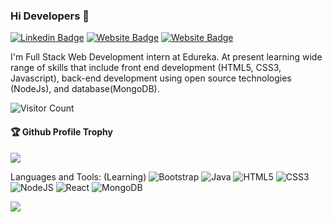### Hi Developers 👋

[![Linkedin Badge](https://img.shields.io/badge/-MeghaBhatt-blue?style=flat-square&logo=Linkedin&logoColor=white&link=https://www.linkedin.com/in/aakash--01629954/)](https://www.linkedin.com/in/megha-bhatt-80655b55)
[![Website Badge](https://img.shields.io/badge/StackOverflow-MeghaBhatt-yellow)](https://stackoverflow.com/users/19649454/MeghaBhatt-)
[![Website Badge](https://img.shields.io/badge/WebSite-MeghaBhatt-green)](https://meghabhatt0529.github.io/MeghaBhatt-WebPage/)

I'm
Full Stack Web Development intern at Edureka.
At present learning wide range of skills that include front end development (HTML5, CSS3, Javascript), back-end development using open source technologies (NodeJs), and database(MongoDB).


![Visitor Count](https://profile-counter.glitch.me/MeghaBhatt0529/count.svg)

<div>
  <h4>🏆 Github Profile Trophy</h4>
  <a href="https://github.com/ryo-ma/github-profile-trophy">
    <img src="https://github-profile-trophy.vercel.app/?username=MeghaBhatt0529&column=7"/>
  </a>
</div>

Languages and Tools: (Learning)
<img alt="Bootstrap" src="https://img.shields.io/badge/bootstrap-%23563D7C.svg?style=flat-square&logo=bootstrap&logoColor=white"/> <img alt="Java" src="https://img.shields.io/badge/java-%23ED8B00.svg?style=flat-square&logo=java&logoColor=white"/> <img alt="HTML5" src="https://img.shields.io/badge/html5-%23E34F26.svg?style=flat-square&logo=html5&logoColor=white"/> <img alt="CSS3" src="https://img.shields.io/badge/css3-%231572B6.svg?style=flat-square&logo=css3&logoColor=white"/> <img alt="NodeJS" src="https://img.shields.io/badge/node.js-%2343853D.svg?style=flat-square&logo=node-dot-js&logoColor=white"/> <img alt="React" src="https://img.shields.io/badge/react-%2320232a.svg?style=flat-square&logo=react&logoColor=%2361DAFB"/> <img alt="MongoDB" src ="https://img.shields.io/badge/MongoDB-%234ea94b.svg?style=flat-square&logo=mongodb&logoColor=white"/>


![](https://activity-graph.herokuapp.com/graph?username=MeghaBhatt0529&theme=react-dark&area=true)
<!--
**MeghaBhatt0529/MeghaBhatt0529** is a ✨ _special_ ✨ repository because its `README.md` (this file) appears on your GitHub profile.

Here are some ideas to get you started:

- 🔭 I’m currently working on ...
- 🌱 I’m currently learning ...
- 👯 I’m looking to collaborate on ...
- 🤔 I’m looking for help with ...
- 💬 Ask me about ...
- 📫 How to reach me: ...
- 😄 Pronouns: ...
- ⚡ Fun fact: .....

-->
